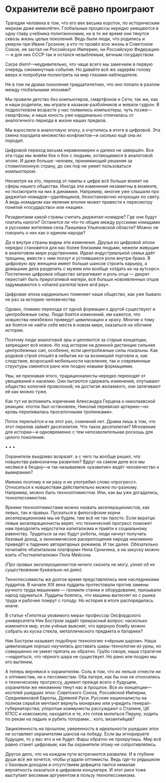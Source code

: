 # Охранители всё равно проиграют
Трагедия человека в том, что его век весьма короток, по историческим меркам даже мимолётен. Глобальные процессы нередко умещаются в одну главу учебника политэкономии, но в то же время они тянутся сквозь жизнь целых поколений. Ведь были люди, что родились и умерли при Иване Грозном; а кто-то провёл всю жизнь в Советском Союзе, не застал ни Российскую Империю, ни Российскую Федерацию — и для них СССР так и остался незыблемым, вечным государством.

Carpe diem!—неудивительно, что чаще всего мы замечаем в первую очередь сиюминутные события. Но давайте всё же задерём голову вверх и попробуем посмотреть на мир глазами наблюдателя. 

Не в том ли драма поколения тридцатилетних, что оно попало в разлом между глобальными эпохами?

Мы провели детство без компьютеров, смартфонов и Сети; так же, как и наши родители, мы играли в казаков-разбойников и жевали гудрон. В подростковом возрасте у нас появились компьютеры, чуть позже—смартфоны, и наша юность уже кардинально отличалась от аналогичного периода в жизни наших предков. 

Мы взрослели в аналоговую эпоху, а очутились в итоге в цифровой. Эта смена породила множество конфликтов—и сколько ещё она их породит.

Цифровой переход весьма неравномерен и далеко не завершён. Все эти годы мы живём бок о бок с людьми, остающимися в аналоговой эпохе. И даже больше: человек, принимающий решения за стомиллионную страну, до сих пор не умеет пользоваться компьютером.

Несмотря на это, переход от лампы к цифре всё больше влияет на сферы нашего общества. Иногда эти изменения незаметны в моменте, но посмотрите на них в динамике. Например, многие уже слышали про диджитал-номадов—удалёнщиков, безостановочно кочующих по свету. А ведь номадизм как явление вполне может привести к пересмотру понятий «государство» или «нация». 

Резидентами какой страны считать диджитал-номадов? Где они будут платить налоги? Останется ли что-то общее между русскими номадами и русскими жителями села Лаишевка Ульяновской области? Можно ли говорить о них как о едином народе?

Да и внутри страны видны эти изменения. Друзья из цифровой эпохи нередко становятся для нас более близкими людьми, нежели живущие в аналоговом мире родственники. Идеал индустриальной семьи даёт трещины, вместе с ним ползут и устоявшиеся роли внутри брака. В цифровую эру женщина имеет больше шансов строить карьеру, а домашние дела разделить с мужем или вообще «отдать их на аутсорс». Постепенно цифровое общество затрагивает и роль отца — декрет перестаёт быть прерогативой матери, всё больше новоявленных отцов задумываются о «shared parental leave and pay».

Цифровая эпоха кардинально поменяет наше общество, как уже бывало не раз за историю человечества.

Однако, помимо перехода от одной формации к другой существуют и центробежные силы. Люди боятся изменений, им кажется, что новшества неизбежно приведут цивилизацию к краху. Многие к тому же боятся не найти себе места в новом мире, оказаться на обочине истории.

Поэтому люди аналоговой эры и цепляются за старые концепции, запрещают всё новое. Но ход истории на длинной дистанции сильнее центробежных сил, особенно, если центробежные силы локальны. Как родовой строй отошёл в небытие из-за возникшей торговли и, как следствие, возросшей мобильности населения, так и современные структуры сменятся рано или поздно новыми формациями.

Увы, не признавая этого, традиционалисты нередко переходят от увещеваний к насилию. Они пытаются сдержать изменения, опутывают общество колючей проволокой; не достигая желаемого, они затягивают её как можно туже. 

Как тут не вспомнить изречение Александра Герцена о николаевской реакции: «поток был остановлен, Николай перевязал артерию—но кровь переливалась проселочными тропинками».

Поток перельётся и на этот раз, сомнений нет. Драма лишь в том, что этот перелив займёт десятилетия. Что такое десятилетия? Мгновение для истории—и одновременно с тем непозволительная роскошь для целого поколения.

• • •

Охранители въедливо возразят: а с чего ты вообще решил, что новшества равнозначны развитию? Вдруг на самом деле все мы несёмся в бездну—и так называемое «развитие» ведёт человечество к вымиранию?

Именно поэтому я ни разу и не употребил слово «прогресс». Относиться к новшествам действительно можно по-разному. Например, можно быть технооптимистом. Или, как вы уже догадались, технопессимистом. 

Яркими технооптимистами можно назвать акселерационистов, как левых, так и правых. Пускаться в философские корни акселерационизма мы не будем, там всё не так просто. Если вкратце: левые акселерационисты верят, что технический прогресс поможет нам преодолеть недостатки капитализма и прийти к социальному равенству. Трудиться за нас будут роботы, люди начнут получать базовый доход, а экономическое раскрепощение народа неизменно приведёт к падению авторитарных режимов. И так далее. Обязательно почитайте «Капитализм платформ» Нила Срничека, а на закуску можно взять «Посткапитализм» Пола Мейсона.

_(Про правых акселерационистов ничего сказать не могу, узнал об их существовании буквально на днях)._

Технопессимисты же долгое время представлялись мне наследниками луддитов. В начале XIX века луддиты протестовали против замены ручного труда машинами — громили станки и оборудование, призывали народ одуматься. Луддиты боялись, что машины вытеснят их с рынка труда и рабочие помрут с голоду. Но история в итоге распорядилась иначе.

В статье «Гипотеза уязвимого мира» профессор Оксфордского университета Ник Бостром задаёт прекрасный вопрос: насколько изменится мир, если учёные выяснят, что ядерную бомбу можно собрать из куска стекла, металлического предмета и батареек?

Ник Бостром называет подобную технологию «чёрным шаром». Наша цивилизация хорошо научилась доставать шары-технологии из урны, но совершенно не умеет прятать их обратно. Грубо говоря, наша стратегия—надеяться, что чёрного шара не существует. Но рано или поздно мы его вытянем.

А теперь вернёмся к охранителям. Соль в том, что их нельзя отнести ни к оптимистам, ни к пессимистам. Оба лагеря, как бы они не относились к техническому прогрессу, думают прежде всего о будущем, охранители же неизменно тянут нас в прошлое. Все их концепции—косплей ушедших эпох: Советского Союза, Российской Империи, Средневековой Европы, Древней Руси. Русские националисты на полном серьёзе мечтают вернуть монархию или учредить генерал-губернаторства; упоротые коммунисты рассуждают о Сталине, ЦК КПСС и комсомоле; находятся и те, кто готов молиться Перуну, ходить по рекам на ладьях и рубить топорами… кого, византийцев?

Зацикленность на прошлом, уверенность в идеальности ушедших эпох не оставляет охранителям шансов на победу. Если вы игнорируете будущее, то у вас его и не будет. Фарш обратно не прокрутишь. Мир всё равно станет цифровым, как бы охранители этому не сопротивлялись.

Другое дело, что на каждом пути встречаются развилки. И в глубине души всё же хочется, чтобы угадали оптимисты. Ведь где-то рядышком с базовым доходом и отсутствием дефицита таится немалая вероятность оказаться в цифровом концлагере. И этот риск тоже выступает весомым аргументом в пользу технопессимизма.